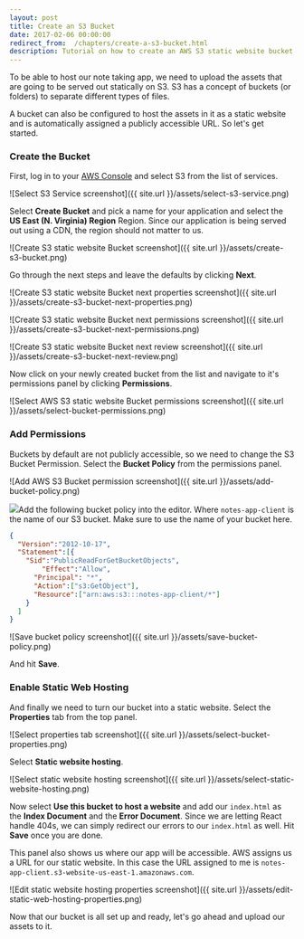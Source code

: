 ```yaml
---
layout: post
title: Create an S3 Bucket
date: 2017-02-06 00:00:00
redirect_from:  /chapters/create-a-s3-bucket.html
description: Tutorial on how to create an AWS S3 static website bucket to host a React.js single page application. And change the AWS S3 Bucket permission to make it publicly accessible.
---
```


To be able to host our note taking app, we need to upload the assets that are going to be served out statically on S3. S3 has a concept of buckets (or folders) to separate different types of files.

A bucket can also be configured to host the assets in it as a static website and is automatically assigned a publicly accessible URL. So let's get started.

### Create the Bucket

First, log in to your [AWS Console](https://console.aws.amazon.com) and select S3 from the list of services.

![Select S3 Service screenshot]({{ site.url }}/assets/select-s3-service.png)

Select **Create Bucket** and pick a name for your application and select the **US East (N. Virginia) Region** Region. Since our application is being served out using a CDN, the region should not matter to us.

![Create S3 static website Bucket screenshot]({{ site.url }}/assets/create-s3-bucket.png)

Go through the next steps and leave the defaults by clicking **Next**.

![Create S3 static website Bucket next properties screenshot]({{ site.url }}/assets/create-s3-bucket-next-properties.png)

![Create S3 static website Bucket next permissions screenshot]({{ site.url }}/assets/create-s3-bucket-next-permissions.png)

![Create S3 static website Bucket next review screenshot]({{ site.url }}/assets/create-s3-bucket-next-review.png)

Now click on your newly created bucket from the list and navigate to it's permissions panel by clicking **Permissions**.

![Select AWS S3 static website Bucket permissions screenshot]({{ site.url }}/assets/select-bucket-permissions.png)

### Add Permissions

Buckets by default are not publicly accessible, so we need to change the S3 Bucket Permission. Select the **Bucket Policy** from the permissions panel.

![Add AWS S3 Bucket permission screenshot]({{ site.url }}/assets/add-bucket-policy.png)

<img class="code-marker" src="{{ site.url }}/assets/s.png" />Add the following bucket policy into the editor. Where `notes-app-client` is the name of our S3 bucket. Make sure to use the name of your bucket here.

``` json
{
  "Version":"2012-10-17",
  "Statement":[{
	"Sid":"PublicReadForGetBucketObjects",
        "Effect":"Allow",
	  "Principal": "*",
      "Action":["s3:GetObject"],
      "Resource":["arn:aws:s3:::notes-app-client/*"]
    }
  ]
}
```

![Save bucket policy screenshot]({{ site.url }}/assets/save-bucket-policy.png)

And hit **Save**.

### Enable Static Web Hosting

And finally we need to turn our bucket into a static website. Select the **Properties** tab from the top panel.

![Select properties tab screenshot]({{ site.url }}/assets/select-bucket-properties.png)

Select **Static website hosting**. 

![Select static website hosting screenshot]({{ site.url }}/assets/select-static-website-hosting.png)

Now select **Use this bucket to host a website** and add our `index.html` as the **Index Document** and the **Error Document**. Since we are letting React handle 404s, we can simply redirect our errors to our `index.html` as well. Hit **Save** once you are done.

This panel also shows us where our app will be accessible. AWS assigns us a URL for our static website. In this case the URL assigned to me is `notes-app-client.s3-website-us-east-1.amazonaws.com`.

![Edit static website hosting properties screenshot]({{ site.url }}/assets/edit-static-web-hosting-properties.png)

Now that our bucket is all set up and ready, let's go ahead and upload our assets to it.
